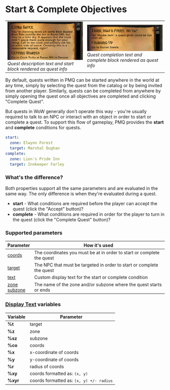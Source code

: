 # Start & Complete Objectives

<table>
  <tr>
    <td>
      <a href="assets/images/startcomplete1.png"><img src="assets/images/startcomplete1.png"/></a><br/>
      <i>Quest description text and start block rendered as quest info</i>
    </td>
    <td>
      <a href="assets/images/startcomplete2.png"><img src="assets/images/startcomplete2.png"/></a><br/>
      <i>Quest completion text and complete block rendered as quest info</i>
    </td>
  </tr>
</table>

By default, quests written in PMQ can be started anywhere in the world at any time, simply by selecting the quest from the catalog or by being invited from another player. Similarly, quests can be completed from anywhere by simply opening the quest once all objectives are completed and clicking "Complete Quest".

But quests in WoW generally don't operate this way - you're usually required to talk to an NPC or interact with an object in order to start or complete a quest. To support this flow of gameplay, PMQ provides the **start** and **complete** conditions for quests.

```yaml
start:
  zone: Elwynn Forest
  target: Marshal Dughan
complete:
  zone: Lion's Pride Inn
  target: Innkeeper Farley
```

### What's the difference?

Both properties support all the same parameters and are evaluated in the same way. The only difference is when they're evaluated during a quest.

* **start** - What conditions are required before the player can accept the quest (click the "Accept" button)?
* **complete** - What conditions are required in order for the player to turn in the quest (click the "Complete Quest" button)?

### Supported parameters

| Parameter | How it's used |
|---|---|
| [coords](parameters/coords.md) | The coordinates you must be at in order to start or complete the quest |
| [target](parameters/target.md) | The NPC that must be targeted in order to start or complete the quest |
| [text](parameters/text.md) | Custom display text for the start or complete condition |
| [zone](parameters/zone.md)<br/>[subzone](parameters/zone.md) | The name of the zone and/or subzone where the quest starts or ends |

### [Display Text](parameters/text.md) variables

| Variable | Parameter |
|---|---|
| **%t** | target |
| **%z** | zone |
| **%sz** | subzone |
| **%co** | coords |
| **%x** | x-coordinate of coords |
| **%y** | y-coordinate of coords |
| **%r** | radius of coords |
| **%xy** | coords formatted as: `(x, y)` |
| **%xyr** | coords formatted as: `(x, y) +/- radius` |
